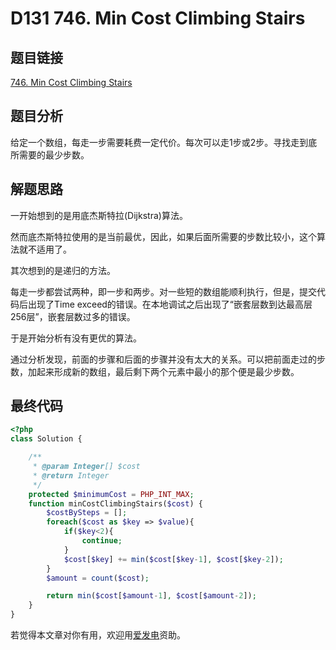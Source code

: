 # D131 746. Min Cost Climbing Stairs

## 题目链接

[746. Min Cost Climbing Stairs](https://leetcode.com/problems/min-cost-climbing-stairs/)

## 题目分析

给定一个数组，每走一步需要耗费一定代价。每次可以走1步或2步。寻找走到底所需要的最少步数。

## 解题思路

一开始想到的是用底杰斯特拉\(Dijkstra\)算法。

然而底杰斯特拉使用的是当前最优，因此，如果后面所需要的步数比较小，这个算法就不适用了。



其次想到的是递归的方法。

每走一步都尝试两种，即一步和两步。对一些短的数组能顺利执行，但是，提交代码后出现了Time exceed的错误。在本地调试之后出现了“嵌套层数到达最高层256层”，嵌套层数过多的错误。



于是开始分析有没有更优的算法。

通过分析发现，前面的步骤和后面的步骤并没有太大的关系。可以把前面走过的步数，加起来形成新的数组，最后剩下两个元素中最小的那个便是最少步数。



## 最终代码

```php
<?php
class Solution {

    /**
     * @param Integer[] $cost
     * @return Integer
     */
    protected $minimumCost = PHP_INT_MAX;
    function minCostClimbingStairs($cost) {
        $costBySteps = [];
        foreach($cost as $key => $value){
            if($key<2){
                continue;
            }
            $cost[$key] += min($cost[$key-1], $cost[$key-2]);
        }
        $amount = count($cost);

        return min($cost[$amount-1], $cost[$amount-2]);
    }
}
```

若觉得本文章对你有用，欢迎用[爱发电](https://afdian.net/@skys215)资助。

